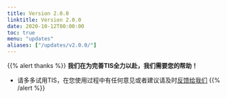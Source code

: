 ```yaml
---
title: Version 2.0.0
linktitle: Version 2.0.0
date: 2020-10-12T00:00:00
toc: true
menu: "updates"
aliases: ["/updates/v2.0.0/"]
---
```


{{% alert thanks %}}
**我们在为完善TIS全力以赴，我们需要您的帮助！**
- 请多多试用TIS，在您使用过程中有任何意见或者建议请及时[反馈给我们](https://github.com/qlangtech/tis-solr/issues/new)
{{% /alert %}}



